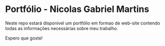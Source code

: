 # Portfólio - Nicolas Gabriel Martins

Neste repo estará disponível um portfólio em formao de web-site contendo todas as informações necessárias sobre meu trabalho. 

Espero que goste!
